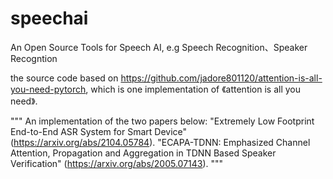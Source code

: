 # speechai
An Open Source Tools for Speech AI, e.g Speech Recognition、Speaker Recogntion

the source code based on https://github.com/jadore801120/attention-is-all-you-need-pytorch, which is one implementation of 《attention is all you need》.


"""
An implementation of the two papers below:
"Extremely Low Footprint End-to-End ASR System for Smart Device" (https://arxiv.org/abs/2104.05784).
"ECAPA-TDNN: Emphasized Channel Attention, Propagation and Aggregation in TDNN Based Speaker Verification" (https://arxiv.org/abs/2005.07143).
"""
